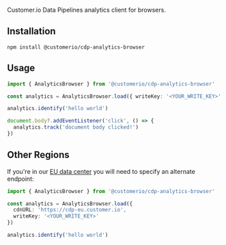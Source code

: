 Customer.io Data Pipelines analytics client for browsers.

## Installation

```
npm install @customerio/cdp-analytics-browser
```

## Usage

```ts
import { AnalyticsBrowser } from '@customerio/cdp-analytics-browser'

const analytics = AnalyticsBrowser.load({ writeKey: '<YOUR_WRITE_KEY>' })

analytics.identify('hello world')

document.body?.addEventListener('click', () => {
  analytics.track('document body clicked!')
})
```

## Other Regions

If you're in our [EU data center](https://customer.io/docs/accounts-and-workspaces/data-centers/) you will need to specify an alternate endpoint:

```ts
import { AnalyticsBrowser } from '@customerio/cdp-analytics-browser'

const analytics = AnalyticsBrowser.load({
  cdnURL: 'https://cdp-eu.customer.io',
  writeKey: '<YOUR_WRITE_KEY>'
})

analytics.identify('hello world')
```
